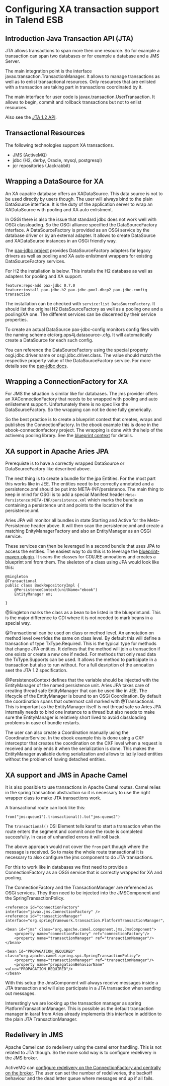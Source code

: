 # Configuring XA transaction support in Talend ESB


## Introduction Java Transaction API (JTA)

JTA allows transactions to span more then one resource. So for example a transaction can span two databases or for example a database and a JMS Server.

The main integration point is the interface javax.transaction.TransactionManager. It allows to manage transactions as well as to enlist transactional resources. Only resources that are enlisted with a transaction are taking part in transactions coordinated by it.

The main interface for user code is javax.transaction.UserTransaction. It allows to begin, commit and rollback transactions but not to enlist resources.

Also see the [JTA 1.2 API][jta1.2].

## Transactional Resources

The following technologies support XA transactions.

* JMS (ActiveMQ)
* jdbc (H2, derby, Oracle, mysql, postgresql)
* jcr repositories (Jackrabbit)

## Wrapping a DataSource for XA

An XA capable database offers an XADataSource. This data source is not to be used directly by users though. The user will always bind to the plain DataSource interface. It is the duty of the application server to wrap an XADataSource with pooling and XA auto enlistment.

In OSGi there is also the issue that standard jdbc does not work well with OSGi classloading. So the OSGi alliance specified the DataSourceFactory interface. A DataSourceFactory is provided as an OSGi service by the database driver or by an external adapter. It allows to create DataSource and XADataSource instances in an OSGi friendly way.

The [pax-jdbc project][pax-jdbc] provides DataSourceFactory adapters for legacy drivers as well as pooling and XA auto enlistment wrappers for existing DataSourceFactory services.  

For H2 the installation is below. This installs the H2 database as well as adapters for pooling and XA support.

    feature:repo-add pax-jdbc 0.7.0
    feature:install pax-jdbc-h2 pax-jdbc-pool-dbcp2 pax-jdbc-config transaction

The installation can be checked with `service:list DataSourceFactory`. It should list the original H2 DataSourceFactory as well as a pooling one and a pooling/XA one. The different services can be discerned by their service properties.

To create an actual DataSource pax-jdbc-config monitors config files with the naming scheme etc/org.ops4j.datasource-<yourname>.cfg. It will automatically create a DataSource for each such config.

You can reference the DataSourceFactory using the special property osgi.jdbc.driver.name or osgi.jdbc.driver.class. The value should match the respective property value of the DataSourceFactory service. For more details see the [pax-jdbc docs][pax-jdbc].

## Wrapping a ConnectionFactory for XA

For JMS the situation is similar like for databases. The jms provider offers an XAConnectionFactory that needs to be wrapped with pooling and auto enlistement support. Unfortunately there is no spec like the DataSourceFactory. So the wrapping can not be done fully generically.

So the best practice is to create a blueprint context that creates, wraps and publishes the ConnectionFactory. In the ebook example this is done in the ebook-connectionfactory project. The wrapping is done with the help of the activemq pooling library. See the [blueprint context][cf] for details.

## XA support in Apache Aries JPA

Prerequiste is to have a correctly wrapped DataSource or DataSourceFactory like described above.

The next thing is to create a bundle for the jpa Entities. For the most part this works like in JEE. The entities need to be correctly annotated and a persistence.xml should be put into META-INF/persistence. The main thing to keep in mind for OSGi is to add a special Manifest header `Meta-Persistence:META-INF/persistence.xml` which marks the bundle as containing a persistence unit and points to the location of the persistence.xml.

Aries JPA will monitor all bundles in state Starting and Active for the Meta-Persistence header above. It will then scan the persistence.xml and create a matching EnityManagerFactory and also an EntityManager as an OSGi service.

These services can then be leveraged in a second bundle that uses JPA to access the entities. The easiest way to do this is to leverage the [blueprint-maven-plugin][blueprint-maven-plugin]. It scans the classes for CDI/JEE annoations and creates a blueprint xml from them. The skeleton of a class using JPA would look like this:

	@Singleton
	@Transactional
	public class BookRepositoryImpl {
		@PersistenceContext(unitName="ebook")
		EntityManager em;
		
	}

@Singleton marks the class as a bean to be listed in the blueprint.xml. This is the major difference to CDI where it is not needed to mark beans in a special way.

@Transactional can be used on class or method level. An annotation on method level overrides the same on class level. By default this will define a transaction of type TxType.Required. This is the typical type for methods that change JPA entities. It defines that the method will join a transaction if one exists or create a new one if neded. For methods that only read data the TxType.Supports can be used. It allows the method to participate in a transaction but also to run without. For a full desription of the annoation seet the JTA 1.2 specification.

@PersistenceContext defines that the variable should be injected with the EntityManager of the named persistence unit. Aries JPA takes care of creating thread safe EntityManager that can be used like in JEE. The lifecycle of the EntityManager is bound to an OSGi Coordination. By default the coordination spans that outermost call marked with @Transactional. This is important as the EntityManager itself is not thread safe so Aries JPA internally needs to bind one instance to a thread but also needs to make sure the EntityManager is relatively short lived to avoid classloading problems in case of bundle restarts.

The user can also create a Coordination manually using the CoordinatorService. In the ebook example this is done using a CXF interceptor that creates the coordination on the CXF level when a request is received and only ends it when the serialization is done. This makes the EntityManager available during serialization and allows to lazily load entities without the problem of having detached entities.

## XA support and JMS in Apache Camel

It is also possible to use transactions in Apache Camel routes. Camel relies in the spring transaction abstraction so it is necessary to use the right wrapper class to make JTA transactions work.

A transactional route can look like this:

	from("jms:queue1").transactional().to("jms:queue2")

The `transactional()` DSl Element tells karaf to start a transaction when the route enters the segment and commit once the route is completed succesfully. In case of unhandled errors it will roll back.

The above approach would not cover the `from` part though where the message is received. So to make the whole route transactional it is necessary to also configure the jms component to do JTA transactions.

For this to work like in databases we first need to provide a ConnectionFactory as an OSGi service that is correctly wrapped for XA and pooling.

The ConnectionFactory and the TransactionManager are referenced as OSGi services. They then need to be injected into the JMSComponent and the SpringTransactionPolicy.

	<reference id="connectionFactory" interface="javax.jms.ConnectionFactory" />
	<reference id="transactionManager" interface="org.springframework.transaction.PlatformTransactionManager"/>

	<bean id="jms" class="org.apache.camel.component.jms.JmsComponent">
		<property name="connectionFactory" ref="connectionFactory"/>
		<property name="transactionManager" ref="transactionManager"/>
	</bean>
	
	<bean id="PROPAGATION_REQUIRED" class="org.apache.camel.spring.spi.SpringTransactionPolicy">
		<property name="transactionManager" ref="transactionManager"/>
		<property name="propagationBehaviorName" value="PROPAGATION_REQUIRED"/>
	</bean>

With this setup the JmsComponent will always receive messages inside a JTA transaction and will also participate in a JTA transaction when sending out messages.

Interestingly we are looking up the transaction manager as spring PlatformTransactionManager. This is possible as the default transaction manager in karaf from Aries already implements this interface in addition to the plain JTA TransactionManager. 

## Redelivery in JMS

Apache Camel can do redelivery using the camel error handling. This is not related to JTA though. So the more solid way is to configure redelivery in the JMS broker.

ActiveMQ can [configure redelivery on the ConnectionFactory and centrally on the broker][activemq_redelivery].
The user can set the number of redeliveries, the backoff behaviour and the dead letter queue where messages end up if all fails. 


[cf]: https://raw.githubusercontent.com/Talend/tesb-rt-se/master/examples/tesb/ebook/ebook-connectionfactory/src/main/resources/OSGI-INF/blueprint/blueprint.xml "XA wrapping of a JMS ConnectionFactory"

[jta1.2]: https://www.jcp.org/en/jsr/detail?id=907 "JTA 1.2 spec"

[pax-jdbc]: https://ops4j1.jira.com/wiki/display/PAXJDBC/Pooling+and+XA+support+for+DataSourceFactory "Pooling and XA support for DataSourceFactory"

[blueprint-maven-plugin]: http://aries.apache.org/modules/blueprint-maven-plugin.html "Aries blueprint-maven-plugin documentation"

[activemq_redelivery]: http://activemq.apache.org/message-redelivery-and-dlq-handling.html "ActiveMQ Message Redelivery and DLQ Handling"
